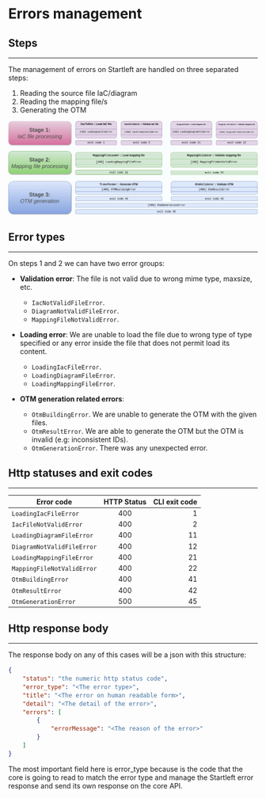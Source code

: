 # Errors management

## Steps

---
The management of errors on Startleft  are handled on three separated steps:

1. Reading the source file IaC/diagram
2. Reading the mapping file/s
3. Generating the OTM

![img/conversion-stages.png](img/conversion-stages.png)

## Error types

---
On steps 1 and 2 we can have two error groups:

* **Validation error**: The file is not valid due to wrong mime type, maxsize, etc.
    * `IacNotValidFileError`.
    * `DiagramNotValidFileError`.
    * `MappingFileNotValidError`.

* **Loading error**: We are unable to load the file due to wrong type of type specified or any error inside the file that 
does not permit load its content.
    * `LoadingIacFileError`.
    * `LoadingDiagramFileError`.
    * `LoadingMappingFileError`.

* **OTM generation related errors**:
    * `OtmBuildingError`. We are unable to generate the OTM with the given files.
    * `OtmResultError`. We are able to generate the OTM but the OTM is invalid (e.g: inconsistent IDs).
    * `OtmGenerationError`. There was any unexpected error.

## Http statuses and exit codes

---

| Error code                 | HTTP Status | CLI exit code |
|----------------------------|:-----------:|--------------:|
| `LoadingIacFileError`      |     400     |             1 |
| `IacFileNotValidError`     |     400     |             2 |
| `LoadingDiagramFileError`  |     400     |            11 |
| `DiagramNotValidFileError` |     400     |            12 |
| `LoadingMappingFileError`  |     400     |            21 |
| `MappingFileNotValidError` |     400     |            22 |
| `OtmBuildingError`         |     400     |            41 |
| `OtmResultError`           |     400     |            42 |
| `OtmGenerationError`       |     500     |            45 |


## Http response body

---
The response body on any of this cases will be a json with this structure:
```json
{
    "status": "the numeric http status code",
    "error_type": "<The error type>",
    "title": "<The error on human readable form>",
    "detail": "<The detail of the error>",
    "errors": [
        {
            "errorMessage": "<The reason of the error>"
        }
    ]
}
```

The most important field here is error_type because is the code that the core is going to read to match the error type 
and manage the Startleft error response and send its own response on the core API.